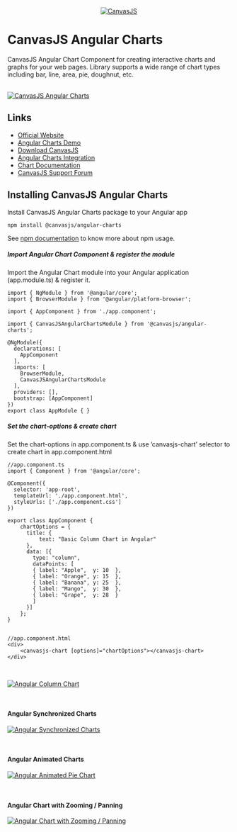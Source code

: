 <div align="center">
	<a href="https://www.npmjs.com/~canvasjs">
		<img src="https://canvasjs.com/wp-content/uploads/images/logo/canvasjs-logo-240x100.png" alt="CanvasJS"/>
	</a>
</div>

# CanvasJS Angular Charts
CanvasJS Angular Chart Component for creating interactive charts and graphs for your web pages. Library supports a wide range of chart types including bar, line, area, pie, doughnut, etc.

<br/>

<a href="https://canvasjs.com/angular-charts/">
	<img src="https://canvasjs.com/wp-content/uploads/images/npm/angular/angular-charts.jpg" alt="CanvasJS Angular Charts">
</a>

<br/>

## Links
- [Official Website](https://canvasjs.com/)
- [Angular Charts Demo](https://canvasjs.com/angular-charts/)
- [Download CanvasJS](https://canvasjs.com/download-html5-charting-graphing-library/)
- [Angular Charts Integration](https://canvasjs.com/docs/charts/integration/angular/)
- [Chart Documentation](https://canvasjs.com/docs/charts/chart-options/)
- [CanvasJS Support Forum](https://canvasjs.com/forums/)

## Installing CanvasJS Angular Charts
Install CanvasJS Angular Charts package to your Angular app
```
npm install @canvasjs/angular-charts
```
See [npm documentation](https://docs.npmjs.com/) to know more about npm usage.

##### Import Angular Chart Component & register the module
Import the Angular Chart module into your Angular application (app.module.ts) & register it.
```
import { NgModule } from '@angular/core';
import { BrowserModule } from '@angular/platform-browser';

import { AppComponent } from './app.component';

import { CanvasJSAngularChartsModule } from '@canvasjs/angular-charts';

@NgModule({
  declarations: [
	AppComponent
  ],
  imports: [
	BrowserModule,
	CanvasJSAngularChartsModule
  ],
  providers: [],
  bootstrap: [AppComponent]
})
export class AppModule { }
```

##### Set the chart-options & create chart
Set the chart-options in app.component.ts & use ‘canvasjs-chart’ selector to create chart in app.component.html
```
//app.component.ts
import { Component } from '@angular/core';

@Component({
  selector: 'app-root',
  templateUrl: './app.component.html',
  styleUrls: ['./app.component.css']
})
    
export class AppComponent {
    chartOptions = {
	  title: {
		  text: "Basic Column Chart in Angular"
	  },
	  data: [{
		type: "column",
		dataPoints: [
		{ label: "Apple",  y: 10  },
		{ label: "Orange", y: 15  },
		{ label: "Banana", y: 25  },
		{ label: "Mango",  y: 30  },
		{ label: "Grape",  y: 28  }
		]
	  }]                
    };
}
  
  
//app.component.html
<div>
    <canvasjs-chart [options]="chartOptions"></canvasjs-chart>
</div>
```

<br/>

<a href="https://canvasjs.com/angular-charts/column-with-numeric-axis/"><img src="https://canvasjs.com/wp-content/uploads/images/npm/angular/angular-column-chart.png" alt="Angular Column Chart"></a>

<br/>

#### Angular Synchronized Charts
<a href="https://canvasjs.com/angular-charts/synchronized-chart/"><img src="https://canvasjs.com/wp-content/uploads/images/npm/angular/angular-synchronized-charts.gif" alt="Angular Synchronized Charts"></a>

<br/>

#### Angular Animated Charts
<a href="https://canvasjs.com/angular-charts/chart-with-animation/"><img src="https://canvasjs.com/wp-content/uploads/images/npm/angular/angular-animated-pie-chart.gif" alt="Angular Animated Pie Chart"></a>

<br/>

#### Angular Chart with Zooming / Panning
<a href="https://canvasjs.com/angular-charts/chart-zoom-pan/"><img src="https://canvasjs.com/wp-content/uploads/images/npm/angular/angular-charts-zoom-pan.gif" alt="Angular Chart with Zooming / Panning"></a>